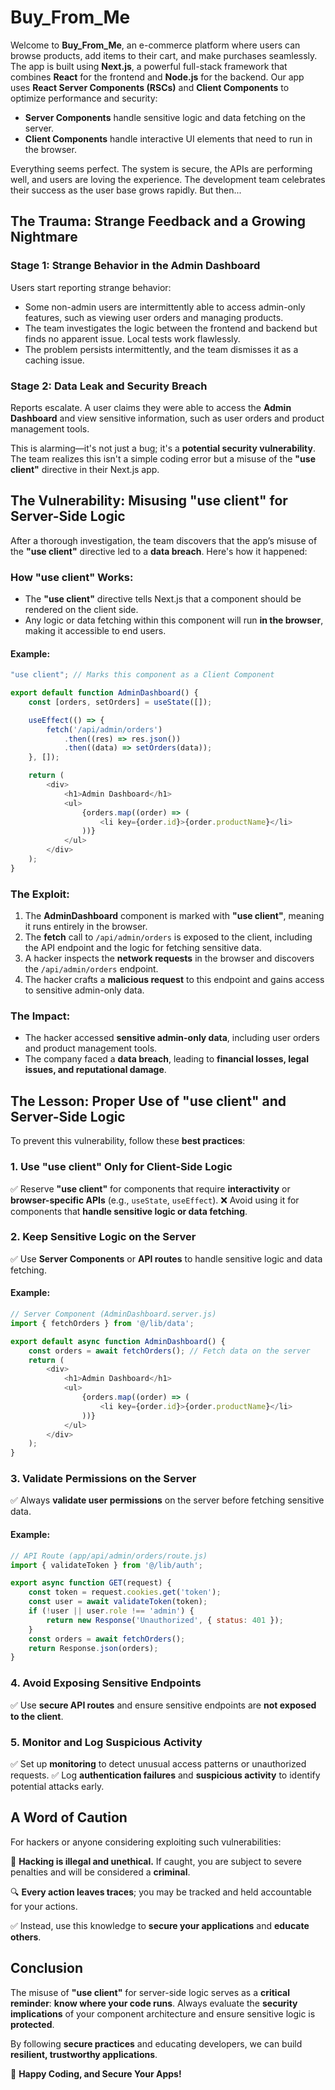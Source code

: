 # Buy_From_Me

Welcome to **Buy_From_Me**, an e-commerce platform where users can browse products, add items to their cart, and make purchases seamlessly. The app is built using **Next.js**, a powerful full-stack framework that combines **React** for the frontend and **Node.js** for the backend. Our app uses **React Server Components (RSCs)** and **Client Components** to optimize performance and security:

- **Server Components** handle sensitive logic and data fetching on the server.
- **Client Components** handle interactive UI elements that need to run in the browser.

Everything seems perfect. The system is secure, the APIs are performing well, and users are loving the experience. The development team celebrates their success as the user base grows rapidly. But then...

## The Trauma: Strange Feedback and a Growing Nightmare

### Stage 1: Strange Behavior in the Admin Dashboard
Users start reporting strange behavior:

- Some non-admin users are intermittently able to access admin-only features, such as viewing user orders and managing products.
- The team investigates the logic between the frontend and backend but finds no apparent issue. Local tests work flawlessly.
- The problem persists intermittently, and the team dismisses it as a caching issue.

### Stage 2: Data Leak and Security Breach
Reports escalate. A user claims they were able to access the **Admin Dashboard** and view sensitive information, such as user orders and product management tools.

This is alarming—it's not just a bug; it's a **potential security vulnerability**. The team realizes this isn't a simple coding error but a misuse of the **"use client"** directive in their Next.js app.

## The Vulnerability: Misusing "use client" for Server-Side Logic
After a thorough investigation, the team discovers that the app’s misuse of the **"use client"** directive led to a **data breach**. Here's how it happened:

### How "use client" Works:
- The **"use client"** directive tells Next.js that a component should be rendered on the client side.
- Any logic or data fetching within this component will run **in the browser**, making it accessible to end users.

#### Example:
```javascript
"use client"; // Marks this component as a Client Component

export default function AdminDashboard() {
    const [orders, setOrders] = useState([]);

    useEffect(() => {
        fetch('/api/admin/orders')
            .then((res) => res.json())
            .then((data) => setOrders(data));
    }, []);

    return (
        <div>
            <h1>Admin Dashboard</h1>
            <ul>
                {orders.map((order) => (
                    <li key={order.id}>{order.productName}</li>
                ))}
            </ul>
        </div>
    );
}
```

### The Exploit:
1. The **AdminDashboard** component is marked with **"use client"**, meaning it runs entirely in the browser.
2. The **fetch** call to `/api/admin/orders` is exposed to the client, including the API endpoint and the logic for fetching sensitive data.
3. A hacker inspects the **network requests** in the browser and discovers the `/api/admin/orders` endpoint.
4. The hacker crafts a **malicious request** to this endpoint and gains access to sensitive admin-only data.

### The Impact:
- The hacker accessed **sensitive admin-only data**, including user orders and product management tools.
- The company faced a **data breach**, leading to **financial losses, legal issues, and reputational damage**.

## The Lesson: Proper Use of "use client" and Server-Side Logic
To prevent this vulnerability, follow these **best practices**:

### 1. Use "use client" Only for Client-Side Logic
✅ Reserve **"use client"** for components that require **interactivity** or **browser-specific APIs** (e.g., `useState`, `useEffect`).
❌ Avoid using it for components that **handle sensitive logic or data fetching**.

### 2. Keep Sensitive Logic on the Server
✅ Use **Server Components** or **API routes** to handle sensitive logic and data fetching.

#### Example:
```javascript
// Server Component (AdminDashboard.server.js)
import { fetchOrders } from '@/lib/data';

export default async function AdminDashboard() {
    const orders = await fetchOrders(); // Fetch data on the server
    return (
        <div>
            <h1>Admin Dashboard</h1>
            <ul>
                {orders.map((order) => (
                    <li key={order.id}>{order.productName}</li>
                ))}
            </ul>
        </div>
    );
}
```

### 3. Validate Permissions on the Server
✅ Always **validate user permissions** on the server before fetching sensitive data.

#### Example:
```javascript
// API Route (app/api/admin/orders/route.js)
import { validateToken } from '@/lib/auth';

export async function GET(request) {
    const token = request.cookies.get('token');
    const user = await validateToken(token);
    if (!user || user.role !== 'admin') {
        return new Response('Unauthorized', { status: 401 });
    }
    const orders = await fetchOrders();
    return Response.json(orders);
}
```

### 4. Avoid Exposing Sensitive Endpoints
✅ Use **secure API routes** and ensure sensitive endpoints are **not exposed to the client**.

### 5. Monitor and Log Suspicious Activity
✅ Set up **monitoring** to detect unusual access patterns or unauthorized requests.
✅ Log **authentication failures** and **suspicious activity** to identify potential attacks early.

## A Word of Caution
For hackers or anyone considering exploiting such vulnerabilities:

🚫 **Hacking is illegal and unethical.** If caught, you are subject to severe penalties and will be considered a **criminal**.

🔍 **Every action leaves traces**; you may be tracked and held accountable for your actions.

✅ Instead, use this knowledge to **secure your applications** and **educate others**.

## Conclusion
The misuse of **"use client"** for server-side logic serves as a **critical reminder**: **know where your code runs**. Always evaluate the **security implications** of your component architecture and ensure sensitive logic is **protected**.

By following **secure practices** and educating developers, we can build **resilient, trustworthy applications**.

🚀 **Happy Coding, and Secure Your Apps!**

